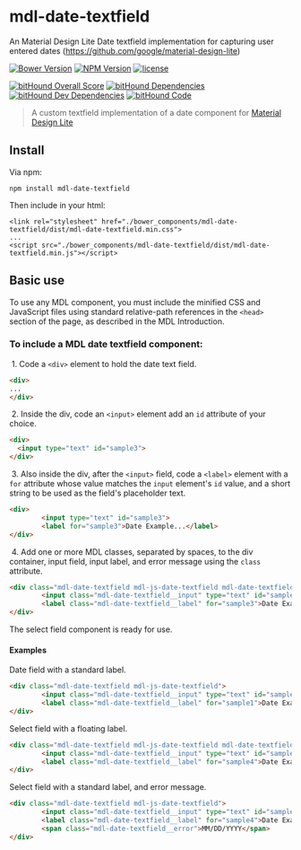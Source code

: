 # mdl-date-textfield
An Material Design Lite Date textfield implementation for capturing user entered dates (https://github.com/google/material-design-lite)

[![Bower Version](https://img.shields.io/bower/v/mdl-date-textfield.svg)](https://github.com/rathxxx/mdl-date-textfield)
[![NPM Version](https://img.shields.io/npm/v/mdl-date-textfield.svg)](https://www.npmjs.com/package/mdl-date-textfield)
[![license](https://img.shields.io/badge/license-MIT-brightgreen.svg?style=flat)](https://github.com/rathxxx/mdl-date-textfield/blob/master/LICENSE)

[![bitHound Overall Score](https://www.bithound.io/github/rathxxx/mdl-date-textfield/badges/score.svg)](https://www.bithound.io/github/rathxxx/mdl-date-textfield)
[![bitHound Dependencies](https://www.bithound.io/github/rathxxx/mdl-date-textfield/badges/dependencies.svg)](https://www.bithound.io/github/rathxxx/mdl-date-textfield/master/dependencies/npm)
[![bitHound Dev Dependencies](https://www.bithound.io/github/rathxxx/mdl-date-textfield/badges/devDependencies.svg)](https://www.bithound.io/github/rathxxx/mdl-date-textfield/master/dependencies/npm)
[![bitHound Code](https://www.bithound.io/github/rathxxx/mdl-date-textfield/badges/code.svg)](https://www.bithound.io/github/rathxxx/mdl-date-textfield)

> A custom textfield implementation of a date component for [Material Design Lite](https://github.com/google/material-design-lite)

## Install

Via npm:

````
npm install mdl-date-textfield
````

Then include in your html:

````
<link rel="stylesheet" href="./bower_components/mdl-date-textfield/dist/mdl-date-textfield.min.css">
...
<script src="./bower_components/mdl-date-textfield/dist/mdl-date-textfield.min.js"></script>
````

## Basic use
To use any MDL component, you must include the minified CSS and JavaScript files using standard relative-path references in the `<head>` section of the page, as described in the MDL Introduction.

### To include a MDL **date textfield** component:

&nbsp;1. Code a `<div>` element to hold the date text field.
```html
<div>
...
</div>
```
&nbsp;2. Inside the div, code an `<input>` element add an `id` attribute of your choice.
```html
<div>
  <input type="text" id="sample3">
</div>
```
&nbsp;3. Also inside the div, after the `<input>` field, code a `<label>` element with a `for` attribute whose value matches the `input` element's `id` value, and a short string to be used as the field's placeholder text.
```html
<div>
		<input type="text" id="sample3">
        <label for="sample3">Date Example...</label>
</div>
```
&nbsp;4. Add one or more MDL classes, separated by spaces, to the div container, input field, input label, and error message using the `class` attribute.
```html
<div class="mdl-date-textfield mdl-js-date-textfield mdl-date-textfield--floating-label">
        <input class="mdl-date-textfield__input" type="text" id="sample3">
        <label class="mdl-date-textfield__label" for="sample3">Date Example...</label>
</div>
```
The select field component is ready for use.

#### Examples

Date field with a standard label.
```html
<div class="mdl-date-textfield mdl-js-date-textfield">
        <input class="mdl-date-textfield__input" type="text" id="sample1">
        <label class="mdl-date-textfield__label" for="sample1">Date Example...</label>
</div>
```

Select field with a floating label.
```html
<div class="mdl-date-textfield mdl-js-date-textfield mdl-date-textfield--floating-label">
        <input class="mdl-date-textfield__input" type="text" id="sample4">
        <label class="mdl-date-textfield__label" for="sample4">Date Example...</label>
</div>
```

Select field with a standard label, and error message.
```html
<div class="mdl-date-textfield mdl-js-date-textfield">
        <input class="mdl-date-textfield__input" type="text" id="sample4">
        <label class="mdl-date-textfield__label" for="sample4">Date Example...</label>
		<span class="mdl-date-textfield__error">MM/DD/YYYY</span>
</div>
```